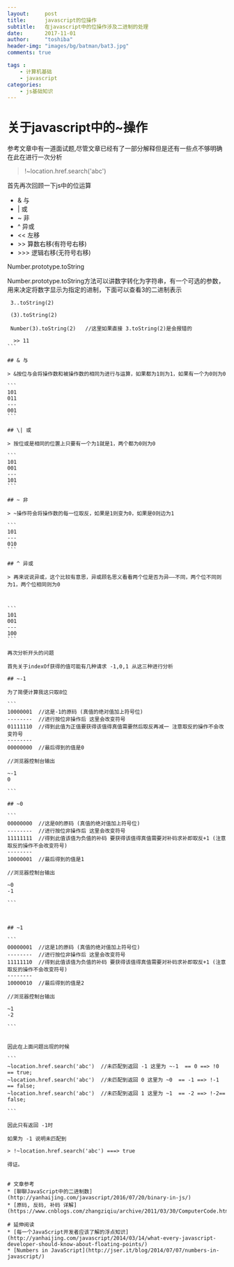 ```yaml
---
layout:     post
title:      javascript的位操作
subtitle:   在javascript中的位操作涉及二进制的处理
date:       2017-11-01
author:     "toshiba"
header-img: "images/bg/batman/bat3.jpg"
comments: true

tags :
    - 计算机基础
    - javascript
categories:
    - js基础知识
---
```


# 关于javascript中的~操作

参考文章中有一道面试题,尽管文章已经有了一部分解释但是还有一些点不够明确在此在进行一次分析

>!~location.href.search('abc')

首先再次回顾一下js中的位运算

* & 与
* \| 或
* ~ 非
* ^ 异或
* \<\< 左移
* \>\> 算数右移(有符号右移)
* \>\>\> 逻辑右移(无符号右移)

Number.prototype.toString

Number.prototype.toString方法可以讲数字转化为字符串，有一个可选的参数，用来决定将数字显示为指定的进制，下面可以查看3的二进制表示

````
 3..toString(2)

 (3).toString(2)

 Number(3).toString(2)   //这里如果直接 3.toString(2)是会报错的

  >> 11
```

## & 与

> &按位与会将操作数和被操作数的相同为进行与运算，如果都为1则为1，如果有一个为0则为0

```
101
011
---
001
```

## \| 或

> 按位或是相同的位置上只要有一个为1就是1，两个都为0则为0

```
101
001
---
101
```

## ~ 非

> ~操作符会将操作数的每一位取反，如果是1则变为0，如果是0则边为1

```
101
---
010
```

## ^ 异或

> 再来说说异或，这个比较有意思，异或顾名思义看看两个位是否为异——不同，两个位不同则为1，两个位相同则为0



```
101
001
---
100
```

再次分析开头的问题

首先关于indexOf获得的值可能有几种请求 -1,0,1 从这三种进行分析

## ~-1

为了简便计算我这只取8位

```
10000001  //这是-1的原码 (真值的绝对值加上符号位)
--------  //进行按位非操作后 这里会改变符号
01111110  //得到此值为正值要获得该值得真值需要然后取反再减一 注意取反的操作不会改变符号
--------
00000000  //最后得到的值是0

//浏览器控制台输出

~-1
0

```

## ~0

```
00000000  //这是0的原码 (真值的绝对值加上符号位)
--------  //进行按位非操作后 这里会改变符号
11111111  //得到此值该值为负值的补码 要获得该值得真值需要对补码求补即取反+1 (注意取反的操作不会改变符号)
--------
10000001  //最后得到的值是1

//浏览器控制台输出

~0
-1

```



## ~1

```
00000001  //这是1的原码 (真值的绝对值加上符号位)
--------  //进行按位非操作后 这里会改变符号
11111110  //得到此值该值为负值的补码 要获得该值得真值需要对补码求补即取反+1 (注意取反的操作不会改变符号)
--------
10000010  //最后得到的值是2

//浏览器控制台输出

~1
-2

```


因此在上面问题出现的时候

```
~location.href.search('abc')  //未匹配到返回 -1 这里为 ~-1  == 0 ==> !0 == true;
~location.href.search('abc')  //未匹配到返回 0 这里为 ~0  == -1 ==> !-1 == false;
~location.href.search('abc')  //未匹配到返回 1 这里为 ~1  == -2 ==> !-2== false;

```

因此只有返回 -1时

如果为 -1 说明未匹配到

> !~location.href.search('abc') ===> true

得证。


# 文章参考
* [聊聊JavaScript中的二进制数](http://yanhaijing.com/javascript/2016/07/20/binary-in-js/)
* [原码, 反码, 补码 详解](https://www.cnblogs.com/zhangziqiu/archive/2011/03/30/ComputerCode.html)

# 延伸阅读
* [每一个JavaScript开发者应该了解的浮点知识](http://yanhaijing.com/javascript/2014/03/14/what-every-javascript-developer-should-know-about-floating-points/)
* [Numbers in JavaScript](http://jser.it/blog/2014/07/07/numbers-in-javascript/)
